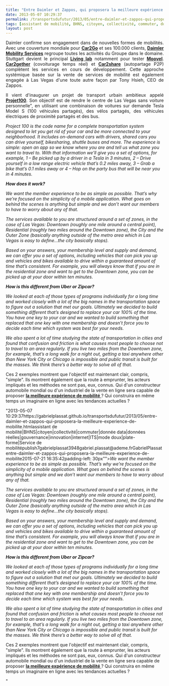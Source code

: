 ```yaml
---
title: "Entre Daimler et Zappos, qui proposera la meilleure expérience de mobilité ?"
date: 2013-05-07 10:29:37
permalink: /transportsdufutur/2013/05/entre-daimler-et-zappos-qui-proposera-la-meilleure-experience-de-mobilite.html
tags: [assistant de mobilité, BHNS, citoyen, collectivité, commuter, donnée data, données réelles, gouvernance, innovation, internet, ITS, mode doux, plate-forme, Service de mobilité]
layout: post
---
```


<p style="text-align: justify">Daimler confirme son engagement dans de nouvelles formes de mobilités. Avec une couverture mondiale pour <strong><a href="https://www.daimler.com/technology-and-innovation/mobility-concepts/car2go" target="_blank">Car2Go</a></strong> et ses 100.000 clients, <strong><a href="https://www.daimler.com/technology-and-innovation/mobility-concepts" target="_blank">Daimler Mobility Services</a></strong> regroupe toutes les activités du Groupe dans le domaine. Stuttgart devient le principal <strong><a href="https://www.daimler.com/dccom/0-5-886397-1-1439926-1-0-0-0-0-0-17180-7165-0-0-0-0-0-0-0.html" target="_blank">Living lab</a></strong> notamment pour tester <strong><a href="https://www.daimler.com/dccom/0-5-1511581-1-1511582-1-0-0-0-0-0-17180-7165-0-0-0-0-0-0-0.html" target="_blank">Moovel</a></strong>. <strong><a href="https://www.daimler.com/technology-and-innovation/mobility-concepts/car2gether" target="_blank">Car2gether</a></strong> (covoiturage temps réel) et <strong><a href="https://www.daimler.com/dccom/0-5-1586002-1-1586753-1-0-0-0-0-0-0-7165-0-0-0-0-0-0-0.html" target="_blank">Car2share</a></strong> (autopartage P2P) complètent les services en cours de développement. Cette approche systémique basée sur la vente de services de mobilité est également engagée à Las Vegas d'une toute autre façon par Tony Hsieh, CEO de Zappos.</p> <p style="text-align: justify">Il vient d'inaugurer un projet de transport urbain ambitieux appelé <strong><a href="http://goproject100.com/" target="_blank">Projet100</a></strong>. Son objectif est de rendre le centre de Las Vegas sans voiture personnelle", en utilisant une combinaison de voitures sur demande Tesla Model S (100 véhicules partagés), des vélos partagés, des véhicules électriques de proximité partagés et des bus.  </p>  <!--more-->   <p style=""text-align: justifypadding-left: 30px""><em>Project 100 is the code name for a complete transportation system designed to let you get rid of your car and be more connected to your neighborhood. It includes on-demand cars with drivers, shared cars you can drive yourself, bikesharing, shuttle buses and more. The experience is simple: open an app so we know where you are and tell us what zone you want to travel to. With that information we’ll give you a set of options, for example, 1 – Be picked up by a driver in a Tesla in 3 minutes, 2 – Drive yourself in a low range electric vehicle that’s 0.2 miles away, 3 – Grab a bike that’s 0.1 miles away or 4 – Hop on the party bus that will be near you in 4 minutes.</em></p> <p style=""text-align: justifypadding-left: 30px""><em><strong>How does it work?</strong></em></p> <p style=""text-align: justifypadding-left: 30px""><em>We want the member experience to be as simple as possible. That’s why we’re focused on the simplicity of a mobile application. What goes on behind the scenes is anything but simple and we don’t want our members to have to worry about any of that.</em></p> <p style=""text-align: justifypadding-left: 30px""><em>The services available to you are structured around a set of zones, in the case of Las Vegas: Downtown (roughly one mile around a central point), Residential (roughly two miles around the Downtown zone), the City and the Outer Zone (basically anything outside of the metro area which in Las Vegas is easy to define…the city basically stops).</em></p> <p style=""text-align: justifypadding-left: 30px""><em>Based on your answers, your membership level and supply and demand, we can offer you a set of options, including vehicles that can pick you up and vehicles and bikes available to drive within a guaranteed amount of time that’s consistent. For example, you will always know that if you are in the residential zone and want to get to the Downtown zone, you can be picked up at your door within ten minutes.</em></p> <p style=""text-align: justifypadding-left: 30px""><em><strong>How is this different from Uber or Zipcar?</strong></em></p> <p style=""text-align: justifypadding-left: 30px""><em>We looked at each of those types of programs individually for a long time and worked closely with a lot of the big names in the transportation space to figure out a solution that met our goals. Ultimately we decided to build something different that’s designed to replace your car 100% of the time. You have one key to your car and we wanted to build something that replaced that one key with one membership and doesn’t force you to decide each time which system was best for your needs.</em></p> <p style=""text-align: justifypadding-left: 30px""><em>We also spent a lot of time studying the state of transportation in cities and found that confusion and friction is what causes most people to choose not to travel to an area regularly. If you live two miles from the Downtown zone, for example, that’s a long walk for a night out, getting a taxi anywhere other than New York City or Chicago is impossible and public transit is built for the masses. We think there’s a better way to solve all of that.</em></p> <p style=""text-align: justify"">Ces 2 exemples montrent que l'objectif est maintenant clair, compris, "simple". Ils montrent également que la route à emprunter, les acteurs impliqués et les méthodes ne sont pas, eux, connus. Qui d'un constructeur automobile mondial ou d'un industriel de la vente en ligne sera capable de proposer <a href="https://gabrielplassat.github.io/transportsdufutur/2013/03/la-mutation-du-secteur-des-transports-a-la-croisee-de-3-economies.html"" target=""_blank""><strong>la meilleure expérience de mobilité</strong> </a>? Qui construira en même temps un imaginaire en ligne avec les tendances actuelles ? </p>"2013-05-07 10:29:37https://gabrielplassat.github.io/transportsdufutur/2013/05/entre-daimler-et-zappos-qui-proposera-la-meilleure-experience-de-mobilite.htmlassistant de mobilité|BHNS|citoyen|collectivité|commuter|donnée data|données réelles|gouvernance|innovation|internet|ITS|mode doux|plate-forme|Service de mobilitépublish7gabrielplassat3948gabriel.plassat@ademe.frGabrielPlassatentre-daimler-et-zappos-qui-proposera-la-meilleure-experience-de-mobilite2015-07-21 16:35:42padding-left: 30px""><em>We want the member experience to be as simple as possible. That’s why we’re focused on the simplicity of a mobile application. What goes on behind the scenes is anything but simple and we don’t want our members to have to worry about any of that.</em></p> <p style=""text-align: justifypadding-left: 30px""><em>The services available to you are structured around a set of zones, in the case of Las Vegas: Downtown (roughly one mile around a central point), Residential (roughly two miles around the Downtown zone), the City and the Outer Zone (basically anything outside of the metro area which in Las Vegas is easy to define…the city basically stops).</em></p> <p style=""text-align: justifypadding-left: 30px""><em>Based on your answers, your membership level and supply and demand, we can offer you a set of options, including vehicles that can pick you up and vehicles and bikes available to drive within a guaranteed amount of time that’s consistent. For example, you will always know that if you are in the residential zone and want to get to the Downtown zone, you can be picked up at your door within ten minutes.</em></p> <p style=""text-align: justifypadding-left: 30px""><em><strong>How is this different from Uber or Zipcar?</strong></em></p> <p style=""text-align: justifypadding-left: 30px""><em>We looked at each of those types of programs individually for a long time and worked closely with a lot of the big names in the transportation space to figure out a solution that met our goals. Ultimately we decided to build something different that’s designed to replace your car 100% of the time. You have one key to your car and we wanted to build something that replaced that one key with one membership and doesn’t force you to decide each time which system was best for your needs.</em></p> <p style=""text-align: justifypadding-left: 30px""><em>We also spent a lot of time studying the state of transportation in cities and found that confusion and friction is what causes most people to choose not to travel to an area regularly. If you live two miles from the Downtown zone, for example, that’s a long walk for a night out, getting a taxi anywhere other than New York City or Chicago is impossible and public transit is built for the masses. We think there’s a better way to solve all of that.</em></p> <p style=""text-align: justify"">Ces 2 exemples montrent que l'objectif est maintenant clair, compris, "simple". Ils montrent également que la route à emprunter, les acteurs impliqués et les méthodes ne sont pas, eux, connus. Qui d'un constructeur automobile mondial ou d'un industriel de la vente en ligne sera capable de proposer <a href="https://gabrielplassat.github.io/transportsdufutur/2013/03/la-mutation-du-secteur-des-transports-a-la-croisee-de-3-economies.html"" target=""_blank""><strong>la meilleure expérience de mobilité</strong> </a>? Qui construira en même temps un imaginaire en ligne avec les tendances actuelles ? </p>"
